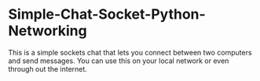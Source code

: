 # Simple-Chat-Socket-Python-Networking
This is a simple sockets chat that lets you connect between two computers and send messages. You can use this on your local network or even through out the internet.
